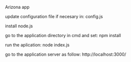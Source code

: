 Arizona app

update configuration file if necesary in: config.js

install node.js

go to the application directory in cmd and set: npm install

run the aplication: 
node index.js

go to the application server as follow: http://localhost:3000/
